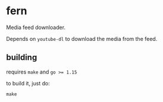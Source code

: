 # fern

Media feed downloader.

Depends on `youtube-dl` to download the media from the feed.

## building

requires `make` and `go >= 1.15`

to build it, just do:

```
make
```
